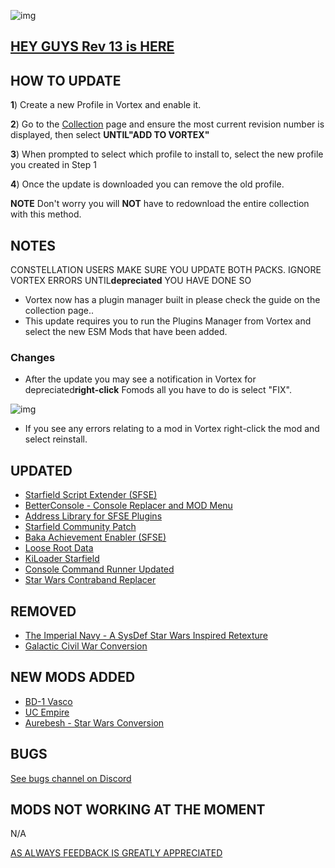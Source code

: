 ![img](https://s11.gifyu.com/images/SgCoI.png)

## [HEY GUYS Rev 13 is HERE](https://)

## HOW TO UPDATE

**1**) Create a new Profile in Vortex and enable it.

**2**) Go to the [Collection](https://next.nexusmods.com/starfield/collections/npk3lv?utm_source=copy\&utm_medium=social\&utm_campaign=share_collection) page and ensure the most current revision number is displayed, then select **UNTIL"ADD TO VORTEX"**

**3**) When prompted to select which profile to install to, select the new profile you created in Step 1

**4**) Once the update is downloaded you can remove the old profile.

**NOTE** Don't worry you will **NOT** have to redownload the entire collection with this method.

## NOTES

CONSTELLATION USERS MAKE SURE YOU UPDATE BOTH PACKS. IGNORE VORTEX ERRORS UNTIL**depreciated** YOU HAVE DONE SO

- Vortex now has a plugin manager built in please check the guide on the collection page..
- This update requires you to run the Plugins Manager from Vortex and select the new ESM Mods that have been added.

### Changes

- After the update you may see a notification in Vortex for depreciated**right-click** Fomods all you have to do is select "FIX".

![img](https://s5.gifyu.com/images/SiMCn.png)

- If you see any errors relating to a mod in Vortex right-click the mod and select reinstall.

## UPDATED

- [Starfield Script Extender (SFSE)](https://www.nexusmods.com/starfield/mods/106?tab=description)
- [BetterConsole - Console Replacer and MOD Menu](https://www.nexusmods.com/starfield/mods/3683?tab=description)
- [Address Library for SFSE Plugins](https://www.nexusmods.com/starfield/mods/3256)
- [Starfield Community Patch](https://www.nexusmods.com/starfield/mods/1)
- [Baka Achievement Enabler (SFSE)](https://www.nexusmods.com/starfield/mods/658)
- [Loose Root Data](https://www.nexusmods.com/starfield/mods/3424)
- [KiLoader Starfield](https://www.nexusmods.com/starfield/mods/3298)
- [Console Command Runner Updated](https://www.nexusmods.com/starfield/mods/7318)
- [Star Wars Contraband Replacer](https://www.nexusmods.com/starfield/mods/7855)

## REMOVED

- [The Imperial Navy - A SysDef Star Wars Inspired Retexture](https://www.nexusmods.com/starfield/mods/4902)
- [Galactic Civil War Conversion](https://www.nexusmods.com/starfield/mods/1659)

## NEW MODS ADDED

- [BD-1 Vasco](https://www.nexusmods.com/starfield/mods/8235?tab=description)
- [UC Empire](https://www.nexusmods.com/starfield/mods/7223)
- [Aurebesh - Star Wars Conversion](https://www.nexusmods.com/starfield/mods/6032?tab=description)

## BUGS

[See bugs channel on Discord](https://discord.gg/xZNztPjA2u)

## MODS NOT WORKING AT THE MOMENT

N/A

[AS ALWAYS FEEDBACK IS GREATLY APPRECIATED](https://)
